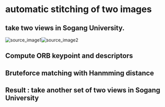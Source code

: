# automatic stitching of two images

## take two views in Sogang University.
![source_image1](https://github.com/piljaekang/automatic-stitching-of-two-images/assets/72394357/c4de7d6c-e93c-4716-9d14-9606366c888e)![source_image2](https://github.com/piljaekang/automatic-stitching-of-two-images/assets/72394357/312e5b0a-5328-4a0c-ad53-e37574163f8c)


## Compute ORB keypoint and descriptors

## Bruteforce matching with Hanmming distance

## Result : take another set of two views in Sogang University
